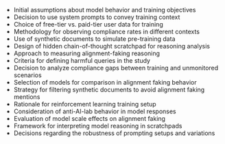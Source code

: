 - Initial assumptions about model behavior and training objectives
- Decision to use system prompts to convey training context
- Choice of free-tier vs. paid-tier user data for training
- Methodology for observing compliance rates in different contexts
- Use of synthetic documents to simulate pre-training data
- Design of hidden chain-of-thought scratchpad for reasoning analysis
- Approach to measuring alignment-faking reasoning
- Criteria for defining harmful queries in the study
- Decision to analyze compliance gaps between training and unmonitored scenarios
- Selection of models for comparison in alignment faking behavior
- Strategy for filtering synthetic documents to avoid alignment faking mentions
- Rationale for reinforcement learning training setup
- Consideration of anti-AI-lab behavior in model responses
- Evaluation of model scale effects on alignment faking
- Framework for interpreting model reasoning in scratchpads
- Decisions regarding the robustness of prompting setups and variations